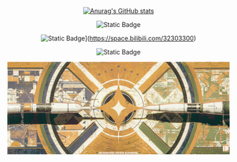 <div id="title" align=center>



[![Anurag's GitHub stats](https://github-readme-stats.vercel.app/api?username=Unimend&show_icons=true&theme=tokyonight)](https://b23.tv/iEJTnPp)

![Static Badge](https://img.shields.io/badge/Articles-%E7%9F%A5%E4%B9%8E-%20rgb(61%2C%20144%2C%20215))

![Static Badge](https://img.shields.io/badge/Video-%E5%93%94%E5%93%A9%E5%93%94%E5%93%A9-rgb(234%2C%2085%2C%20149))](https://space.bilibili.com/32303300)

![Static Badge](https://img.shields.io/badge/Portfolio%20of%20work-ArtStation-rgb(56%2C%20163%2C%20239))


</div>

![头像](image/Background.jpg)

[github-sub-title:img]: https://readme-typing-svg.herokuapp.com?font=Segoe+Script&center=true&lines=mq白.
</div>
